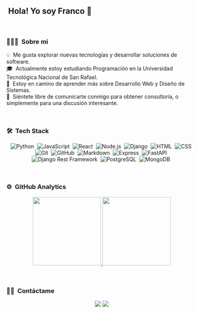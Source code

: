 ## &nbsp;Hola! Yo soy Franco 👋

<br>

### 👨🏻‍💻 &nbsp;Sobre mi

💡 &nbsp;Me gusta explorar nuevas tecnologías y desarrollar soluciones de software.\
🎓 &nbsp;Actualmente estoy estudiando Programación en la Universidad Tecnológica Nacional de San Rafael.\
🌱 &nbsp;Estoy en camino de aprender más sobre Desarrollo Web y Diseño de Sistemas.\
💬 &nbsp;Siéntete libre de comunicarte conmigo para obtener consultoría, o simplemente para una discusión interesante.

<br>

### 🛠 &nbsp;Tech Stack

<div align="center">
  
![Python](https://img.shields.io/badge/-Python-05122A?style=flat&logo=python)&nbsp;
![JavaScript](https://img.shields.io/badge/-JavaScript-05122A?style=flat&logo=javascript)&nbsp;
![React](https://img.shields.io/badge/-React-05122A?style=flat&logo=react)&nbsp;
![Node.js](https://img.shields.io/badge/-Node.js-05122A?style=flat&logo=node.js)&nbsp;
![Django](https://img.shields.io/badge/-Django-05122A?style=flat&logo=django)&nbsp;
![HTML](https://img.shields.io/badge/-HTML-05122A?style=flat&logo=HTML5)&nbsp;
![CSS](https://img.shields.io/badge/-CSS-05122A?style=flat&logo=CSS3&logoColor=1572B6)&nbsp;
![Git](https://img.shields.io/badge/-Git-05122A?style=flat&logo=git)&nbsp;
![GitHub](https://img.shields.io/badge/-GitHub-05122A?style=flat&logo=github)&nbsp;
![Markdown](https://img.shields.io/badge/-Markdown-05122A?style=flat&logo=markdown)&nbsp;
![Express](https://img.shields.io/badge/-Express-05122A?style=flat&logo=express)&nbsp;
![FastAPI](https://img.shields.io/badge/-FastAPI-05122A?style=flat&logo=fastapi)&nbsp;
![Django Rest Framework](https://img.shields.io/badge/-Django%20Rest%20Framework-05122A?style=flat&logo=django)&nbsp;
![PostgreSQL](https://img.shields.io/badge/-PostgreSQL-05122A?style=flat&logo=postgresql)&nbsp;
![MongoDB](https://img.shields.io/badge/-MongoDB-05122A?style=flat&logo=mongodb)&nbsp;

</div>

<br>

### ⚙️ &nbsp;GitHub Analytics

<p align="center">
<a href="https://github.com/francomz92">
  <img height="180em" src="https://github-readme-stats-eight-theta.vercel.app/api?username=francomz92&show_icons=true&theme=algolia&include_all_commits=true&count_private=true"/>
  <img height="180em" src="https://github-readme-stats-eight-theta.vercel.app/api/top-langs/?username=francomz92&layout=compact&langs_count=8&theme=algolia"/>
</a>
</p>

<br>

### 🤝🏻 &nbsp;Contáctame

<p align="center">
<a href="https://www.linkedin.com/in/franco-sebastian-mz"><img src="https://img.shields.io/badge/-Franco%20Sebastian%20Muñoz-0077B5?style=flat&logo=Linkedin&logoColor=white"/></a>
<a href="mailto:franco.mz92@hotmail.com"><img src="https://img.shields.io/badge/-franco.mz92@hotmail.com-D14836?style=flat&logo=microsoftoutlook&logoColor=white"/></a>
</p>

<br>
